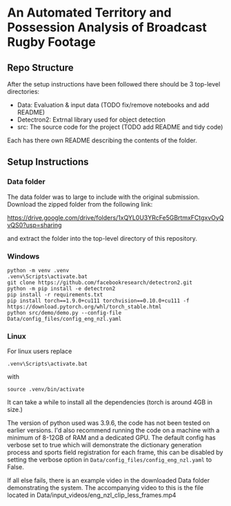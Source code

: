 # An Automated Territory and Possession Analysis of Broadcast Rugby Footage
## Repo Structure

After the setup instructions have been followed there should be 3 top-level directories: 

- Data: Evaluation & input data (TODO fix/remove notebooks and add README)
- Detectron2: Extrnal library used for object detection
- src: The source code for the project (TODO add README and tidy code)

Each has there own README describing the contents of the folder. 

## Setup Instructions
### Data folder
The data folder was to large to include with the original submission. Download the zipped folder from the following link: 

https://drive.google.com/drive/folders/1xQYL0U3YRcFe5GBrtmxFCtgxvOyQvQS0?usp=sharing

and extract the folder into the top-level directory of this repository.

### Windows
```
python -m venv .venv
.venv\Scripts\activate.bat
git clone https://github.com/facebookresearch/detectron2.git
python -m pip install -e detectron2 
pip install -r requirements.txt
pip install torch==1.9.0+cu111 torchvision==0.10.0+cu111 -f https://download.pytorch.org/whl/torch_stable.html
python src/demo/demo.py --config-file Data/config_files/config_eng_nzl.yaml
```

### Linux

For linux users replace
```
.venv\Scripts\activate.bat
```
with
```
source .venv/bin/activate
```

It can take a while to install all the dependencies (torch is around 4GB in size.)

The version of python used was 3.9.6, the code has not been tested on earlier versions. I'd also recommend running the code on a machine with a minimum of 8-12GB of RAM and a dedicated GPU. The default config has verbose set to true which will demonstrate the dictionary generation process and sports field registration for each frame, this can be disabled by setting the verbose option in `Data/config_files/config_eng_nzl.yaml` to False. 

If all else fails, there is an example video in the downloaded Data folder demonstrating the system. The accompanying video to this is the file located in Data/input_videos/eng_nzl_clip_less_frames.mp4

